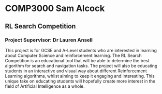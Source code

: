 # COMP3000 Sam Alcock
## RL Search Competition
### Project Supervisor: Dr Lauren Ansell

This project is for GCSE and A-Level students who are interested in learning about Computer Science and reinforcement learning. The RL Search Competition is an educational tool that will be able to determine the best algorithm for search and navigation tasks. The project will also be educating students in an interactive and visual way about different Reinforcement Learning algorithms, whilst aiming to keep it engaging and interesting. This unique take on educating students will hopefully create more interest in the field of Artificial Intelligence as a whole.
